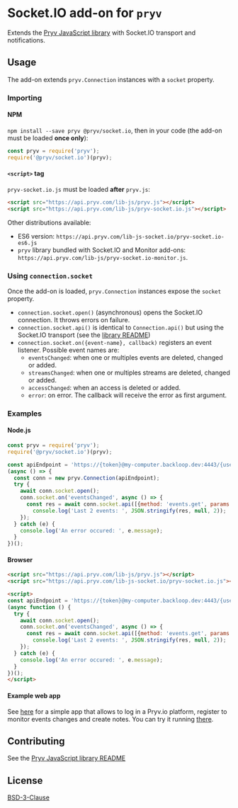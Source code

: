 # Socket.IO add-on for `pryv`

Extends the [Pryv JavaScript library](https://github.com/pryv/lib-js) with Socket.IO transport and notifications.


## Usage

The add-on extends `pryv.Connection` instances with a `socket` property.


### Importing

#### NPM

`npm install --save pryv @pryv/socket.io`, then in your code (the add-on must be loaded **once only**):

```js
const pryv = require('pryv');
require('@pryv/socket.io')(pryv);
```

#### `<script>` tag

`pryv-socket.io.js` must be loaded **after** `pryv.js`:

```html
<script src="https://api.pryv.com/lib-js/pryv.js"></script>
<script src="https://api.pryv.com/lib-js/pryv-socket.io.js"></script>
```

Other distributions available:

- ES6 version: `https://api.pryv.com/lib-js-socket.io/pryv-socket.io-es6.js`
- `pryv` library bundled with Socket.IO and Monitor add-ons: `https://api.pryv.com/lib-js/pryv-socket.io-monitor.js`.


### Using `connection.socket`

Once the add-on is loaded, `pryv.Connection` instances expose the `socket` property.

- `connection.socket.open()` (asynchronous) opens the Socket.IO connection. It throws errors on failure.
- `connection.socket.api()` is identical to `Connection.api()` but using the Socket.IO transport (see the [library README](https://github.com/pryv/lib-js#api-calls))
- `connection.socket.on({event-name}, callback)` registers an event listener. Possible event names are:
  - `eventsChanged`: when one or multiples events are deleted, changed or added.
  - `streamsChanged`: when one or multiples streams are deleted, changed or added.
  - `accessChanged`: when an access is deleted or added.
  - `error`: on error. The callback will receive the error as first argument.


### Examples

#### Node.js

```js
const pryv = require('pryv');
require('@pryv/socket.io')(pryv);

const apiEndpoint = 'https://{token}@my-computer.backloop.dev:4443/{username}/';
(async () => {
  const conn = new pryv.Connection(apiEndpoint);
  try {
    await conn.socket.open();
    conn.socket.on('eventsChanged', async () => {
      const res = await conn.socket.api([{method: 'events.get', params: {limit: 2}}]);
    	console.log('Last 2 events: ', JSON.stringify(res, null, 2));
    });
  } catch (e) {
    console.log('An error occured: ', e.message);
  }
})();
```

#### Browser

```html
<script src="https://api.pryv.com/lib-js/pryv.js"></script>
<script src="https://api.pryv.com/lib-js-socket.io/pryv-socket.io.js"></script>

<script>
const apiEndpoint = 'https://{token}@my-computer.backloop.dev:4443/{username}/';
(async function () { 
  try {
    await conn.socket.open();
    conn.socket.on('eventsChanged', async () => {
      const res = await conn.socket.api([{method: 'events.get', params: {limit: 2}}]);
    	console.log('Last 2 events: ', JSON.stringify(res, null, 2));
    });
  } catch (e) {
    console.log('An error occured: ', e.message);
  }
})();
</script>
```

#### Example web app

See [here](../../examples/socket.io.html) for a simple app that allows to log in a Pryv.io platform, register to monitor events changes and create notes. You can try it running [there](https://api.pryv.com/lib-js/examples/socket.io.html).


## Contributing

See the [Pryv JavaScript library README](https://github.com/pryv/lib-js#contributing)


## License

[BSD-3-Clause](https://github.com/pryv/lib-js/blob/master/LICENSE)
